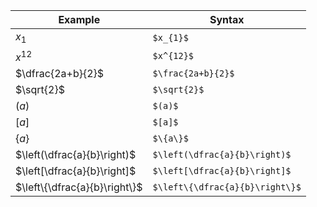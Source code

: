 | Example | Syntax |
|---------|--------|
| $x_{1}$ | `$x_{1}$` |
| $x^{12}$ | `$x^{12}$` |
| $\dfrac{2a+b}{2}$ | `$\frac{2a+b}{2}$` |
| $\sqrt{2}$ | `$\sqrt{2}$` |
| $(a)$ | `$(a)$` |
| $[a]$ | `$[a]$` |
| $\{a\}$ | `$\{a\}$` |
| $\left(\dfrac{a}{b}\right)$ | `$\left(\dfrac{a}{b}\right)$` |
| $\left[\dfrac{a}{b}\right]$ | `$\left[\dfrac{a}{b}\right]$` |
| $\left\{\dfrac{a}{b}\right\}$ | `$\left\{\dfrac{a}{b}\right\}$` |
